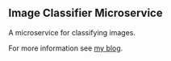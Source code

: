 Image Classifier Microservice
--
A microservice for classifying images.

For more information see [my blog](https://fxapps.blogspot.com/2018/05/a-java-microservice-for-image.html).
